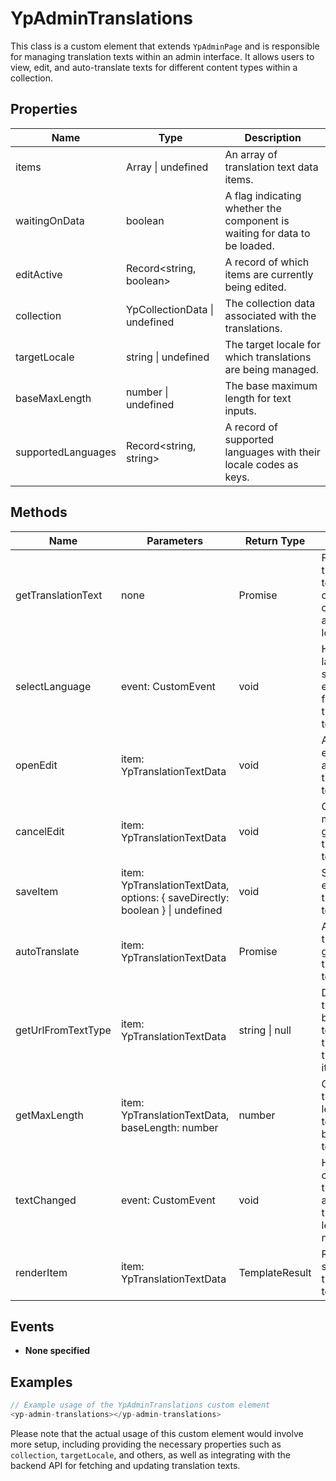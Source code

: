 # YpAdminTranslations

This class is a custom element that extends `YpAdminPage` and is responsible for managing translation texts within an admin interface. It allows users to view, edit, and auto-translate texts for different content types within a collection.

## Properties

| Name            | Type                                      | Description                                                                 |
|-----------------|-------------------------------------------|-----------------------------------------------------------------------------|
| items           | Array<YpTranslationTextData> \| undefined | An array of translation text data items.                                    |
| waitingOnData   | boolean                                   | A flag indicating whether the component is waiting for data to be loaded.   |
| editActive      | Record<string, boolean>                   | A record of which items are currently being edited.                         |
| collection      | YpCollectionData \| undefined             | The collection data associated with the translations.                       |
| targetLocale    | string \| undefined                       | The target locale for which translations are being managed.                 |
| baseMaxLength   | number \| undefined                       | The base maximum length for text inputs.                                    |
| supportedLanguages | Record<string, string>                  | A record of supported languages with their locale codes as keys.            |

## Methods

| Name            | Parameters                          | Return Type | Description                                                                 |
|-----------------|-------------------------------------|-------------|-----------------------------------------------------------------------------|
| getTranslationText | none                              | Promise<void> | Fetches translation texts for the current collection and target locale.     |
| selectLanguage  | event: CustomEvent                  | void        | Handles the language selection event and fetches translation texts.         |
| openEdit        | item: YpTranslationTextData         | void        | Activates edit mode for a given translation text item.                      |
| cancelEdit      | item: YpTranslationTextData         | void        | Cancels edit mode for a given translation text item.                        |
| saveItem        | item: YpTranslationTextData, options: { saveDirectly: boolean } \| undefined | void | Saves the edited translation text item.                                    |
| autoTranslate   | item: YpTranslationTextData         | Promise<void> | Automatically translates a given translation text item.                     |
| getUrlFromTextType | item: YpTranslationTextData      | string \| null | Determines the API URL based on the text type of the translation item.     |
| getMaxLength    | item: YpTranslationTextData, baseLength: number | number | Calculates the maximum length for a text input based on the text type.     |
| textChanged     | event: CustomEvent                  | void        | Handles changes to the text input and adjusts the maximum length if needed. |
| renderItem      | item: YpTranslationTextData         | TemplateResult | Renders a single translation text item.                                    |

## Events

- **None specified**

## Examples

```typescript
// Example usage of the YpAdminTranslations custom element
<yp-admin-translations></yp-admin-translations>
```

Please note that the actual usage of this custom element would involve more setup, including providing the necessary properties such as `collection`, `targetLocale`, and others, as well as integrating with the backend API for fetching and updating translation texts.